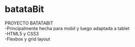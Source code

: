 # batataBit
PROYECTO BATATABIT
<br/>
-Principalmente hecha para mobil y luego adaptada a tablet
<br/>
-HTML5 y CSS3
<br/>
-Flexbox y grid layout
